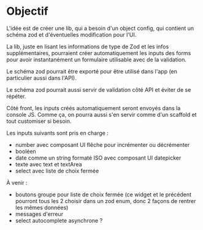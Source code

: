 # Objectif

L'idée est de créer une lib, qui a besoin d'un object config,
qui contient un schéma zod et d'éventuelles modification pour l'UI.

La lib, juste en lisant les informations de type de Zod et les infos supplémentaires,
pourraient créer automatiquement les inputs des forms pour avoir instantanément un
formulaire utilisable avec de la validation.

Le schéma zod pourrait être exporté pour être utilisé dans l'app (en particulier aussi dans l'API).

Le schéma zod pourrait aussi servir de validation côté API et éviter de se répéter.

Côté front, les inputs créés automatiquement seront envoyés dans la console JS. Comme ça, on pourra aussi s'en servir comme d'un scaffold et tout customiser si besoin.

Les inputs suivants sont pris en charge :

- number avec composant UI flêche pour incrémenter ou décrémenter
- booléen
- date comme un string formaté ISO avec composant UI datepicker
- texte avec text et textArea
- select avec liste de choix fermée

À venir :

- boutons groupe pour liste de choix fermée (ce widget et le précédent pourront tous les 2 choisir dans un zod enum, donc 2 façons de rentrer les mêmes données)
- messages d'erreur
- select autocomplete asynchrone ?
